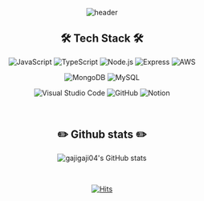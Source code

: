 <div align="center">
  
  ![header](https://capsule-render.vercel.app/api?type=waving&text=gajigaji04's&color=gradient&height=300&text-color=white&fontAlignY=40&desc=Welcome%20to%20my%20GitHub%20profile!)
</div>

<div align="center"> 

## 🛠️ Tech Stack 🛠️

![JavaScript](https://img.shields.io/badge/JavaScript-F7DF1E.svg?&style=for-the-badge&logo=JavaScript&logoColor=white)
![TypeScript](https://img.shields.io/badge/TypeScript-3178C6.svg?&style=for-the-badge&logo=TypeScript&logoColor=white)
![Node.js](https://img.shields.io/badge/Node.js-339933.svg?&style=for-the-badge&logo=Node.js&logoColor=white)
![Express](https://img.shields.io/badge/Express-000000.svg?&style=for-the-badge&logo=Express&logoColor=white)
![AWS](https://img.shields.io/badge/AWS-232F3E.svg?&style=for-the-badge&logo=Amazon%20AWS&logoColor=white)


![MongoDB](https://img.shields.io/badge/MongoDB-47A248.svg?&style=for-the-badge&logo=MongoDB&logoColor=white)
![MySQL](https://img.shields.io/badge/MySQL-4479A1.svg?&style=for-the-badge&logo=MySQL&logoColor=white)

![Visual Studio Code](https://img.shields.io/badge/Visual%20Studio%20Code-007ACC.svg?&style=for-the-badge&logo=Visual%20Studio%20Code&logoColor=white)
![GitHub](https://img.shields.io/badge/GitHub-181717.svg?&style=for-the-badge&logo=GitHub&logoColor=white)
![Notion](https://img.shields.io/badge/Notion-000000.svg?&style=for-the-badge&logo=Notion&logoColor=white)

<br/>

## ✏️ Github stats ✏️

![gajigaji04's GitHub stats](https://github-readme-stats.vercel.app/api?username=gajigaji04&show_icons=true&theme=transparent)

<br/>

[![Hits](https://hits.seeyoufarm.com/api/count/incr/badge.svg?url=https%3A%2F%2Fgithub.com%2Fgjbae1212%2Fhit-counter&count_bg=%234DA7E3&title_bg=%23555555&icon=github.svg&icon_color=%23E7E7E7&title=hits&edge_flat=false)](https://hits.seeyoufarm.com)
</div> 

